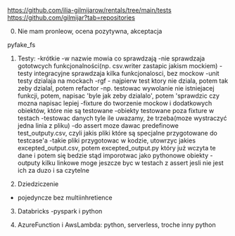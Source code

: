 https://github.com/ilia-gilmijarow/rentals/tree/main/tests
https://github.com/gilmijar?tab=repositories

0. Nie mam pronleow, ocena pozytywna, akceptacja

pyfake_fs

1. Testy:
   -krótkie
   -w nazwie mowia co sprawdzają
   -nie sprawdzaja gototwcych funkcjonalności(np. csv.writer zastapic jakism mockiem)
   -testy integracyjne sprawdzaja kilka funkcjonalosci, bez mockow
   -unit testy dzialaja na mockach
   -rgf - najpierw test ktory nie dziala, potem tak zeby dzialal, potem refactor
   -np. testowac wywolanie nie istniejacej funkcji, potem, napisac 'byle jak zeby dzialalo', potem 'sprawdzic czy mozna napisac lepiej
   -fixture do tworzenie mockow i dodatkowych obiektów, które nie są testowane
   -obiekty testowane poza fixture w testach
   -testowac danych tyle ile uwazamy, że trzeba(moze wystraczyć jedna linia z pliku)
   -do assert moze dawac predefinowe test_outputy.csv, czyli jakis pliki które są specjalne przygotowane do testcase'a
   -takie pliki przygotowac w kodzie, utowrzyc jakies excepted_output.csv, potem excepted_output.py który już wczyta te dane i potem się bedzie stąd imporotwac jako pythonowe obiekty
   -outputy kilku linkowe moge jeszcze byc w testach z assert jesli nie jest ich za duzo i sa czytelne

2. Dziedziczenie

- pojedyncze bez multiinhretience

3. Databricks
   -pyspark i python

4. AzureFunction i AwsLambda: python, serverless, troche inny python
